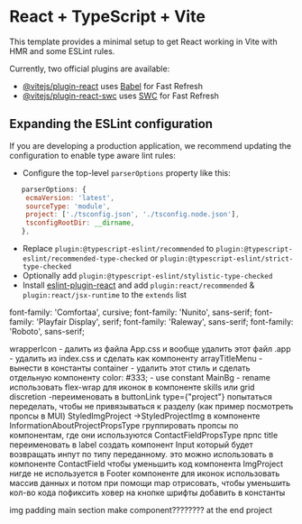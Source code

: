 # React + TypeScript + Vite

This template provides a minimal setup to get React working in Vite with HMR and some ESLint rules.

Currently, two official plugins are available:

- [@vitejs/plugin-react](https://github.com/vitejs/vite-plugin-react/blob/main/packages/plugin-react/README.md) uses [Babel](https://babeljs.io/) for Fast Refresh
- [@vitejs/plugin-react-swc](https://github.com/vitejs/vite-plugin-react-swc) uses [SWC](https://swc.rs/) for Fast Refresh

## Expanding the ESLint configuration

If you are developing a production application, we recommend updating the configuration to enable type aware lint rules:

- Configure the top-level `parserOptions` property like this:

```js
   parserOptions: {
    ecmaVersion: 'latest',
    sourceType: 'module',
    project: ['./tsconfig.json', './tsconfig.node.json'],
    tsconfigRootDir: __dirname,
   },
```

- Replace `plugin:@typescript-eslint/recommended` to `plugin:@typescript-eslint/recommended-type-checked` or `plugin:@typescript-eslint/strict-type-checked`
- Optionally add `plugin:@typescript-eslint/stylistic-type-checked`
- Install [eslint-plugin-react](https://github.com/jsx-eslint/eslint-plugin-react) and add `plugin:react/recommended` & `plugin:react/jsx-runtime` to the `extends` list

font-family: 'Comfortaa', cursive;
font-family: 'Nunito', sans-serif;
font-family: 'Playfair Display', serif;
font-family: 'Raleway', sans-serif;
font-family: 'Roboto', sans-serif;


wrapperIcon - далить из файла App.css и вообще удалить этот файл
.app - удалить из index.css и сделать как компоненту
arrayTitleMenu - вынести в константы
container - удалить этот стиль и сделать отдельную компоненту
color: #333; - use constant
MainBg - rename
использовать flex-wrap для иконок в компоненте skills или grid
discretion -переименовать
в buttonLink type={"project"} попытаться переделать, чтобы не привязываться к разделу (как пример посмотреть пропсы в MUI)
StyledImgProject ->StyledProjectImg
в компоненте InformationAboutProjectPropsType группировать пропсы по компонентам, где они используются
ContactFieldPropsType прпс title переименовать в label
создать компонент Input который будет возвращать инпут по типу переданному. это можно использовать в компоненте ContactField чтобы уменьшить код
компонента ImgProject нигде не используется
в Footer компоненте для иконок использовать массив данных и потом при помощи map отрисовать, чтобы уменьшить кол-во кода
пофиксить ховер на кнопке
шрифты добавить в константы

img padding main
section make component???????? at the end project